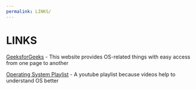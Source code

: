 ```yaml
---
permalink: LINKS/
---
```

# LINKS
[GeeksforGeeks](https://www.geeksforgeeks.org/operating-systems/) - This website provides OS-related things with easy access from one page to another

[Operating System Playlist](https://www.youtube.com/playlist?list=PLBlnK6fEyqRiVhbXDGLXDk_OQAeuVcp2O) - A youtube playlist because videos help to understand OS better
